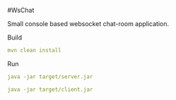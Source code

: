 #WsChat

Small console based websocket chat-room application.

Build
```yaml
mvn clean install
```

Run
```yaml
java -jar target/server.jar

java -jar target/client.jar
```